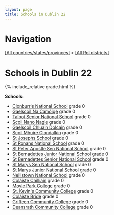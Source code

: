 ```yaml
---
layout: page
title: Schools in Dublin 22
---
```

# Navigation

[[All countries/states/provinces]](../..) > [[All RoI districts]](..)

# Schools in Dublin 22

{% include_relative grade.html %}

**Schools:**

- [Clonburris National School](Clonburris_National_School.md) grade 0
- [Gaelscoil Na Camóige](Gaelscoil_Na_Camóige.md) grade 0
- [Talbot Senior National School](Talbot_Senior_National_School.md) grade 0
- [Scoil Nano Nagle](Scoil_Nano_Nagle.md) grade 0
- [Gaelscoil Chluain Dolcain](Gaelscoil_Chluain_Dolcain.md) grade 0
- [Scoil Mhuire Clondalkin](Scoil_Mhuire_Clondalkin.md) grade 0
- [St Josephs School](St_Josephs_School.md) grade 0
- [St Ronans National School](St_Ronans_National_School.md) grade 0
- [St Peter Apostle Sen National School](St_Peter_Apostle_Sen_National_School.md) grade 0
- [St Bernadettes Junior National School](St_Bernadettes_Junior_National_School.md) grade 0
- [St Bernadettes Senior National School](St_Bernadettes_Senior_National_School.md) grade 0
- [St Marys Sen National School](St_Marys_Sen_National_School.md) grade 0
- [St Marys Junior National School](St_Marys_Junior_National_School.md) grade 0
- [Neillstown National School](Neillstown_National_School.md) grade 0
- [Coláiste Chilliain](Coláiste_Chilliain.md) grade 0
- [Moyle Park College](Moyle_Park_College.md) grade 0
- [St. Kevin's Community College](St._Kevin's_Community_College.md) grade 0
- [Coláiste Bríde](Coláiste_Bríde.md) grade 0
- [Griffeen Community College](Griffeen_Community_College.md) grade 0
- [Deansrath Community College](Deansrath_Community_College.md) grade 0
